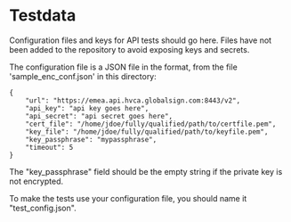 # Testdata

Configuration files and keys for API tests should go here. Files have not
been added to the repository to avoid exposing keys and secrets.

The configuration file is a JSON file in the format, from the file 'sample_enc_conf.json'
in this directory:

    {
        "url": "https://emea.api.hvca.globalsign.com:8443/v2",
        "api_key": "api key goes here",
        "api_secret": "api secret goes here",
        "cert_file": "/home/jdoe/fully/qualified/path/to/certfile.pem",
        "key_file": "/home/jdoe/fully/qualified/path/to/keyfile.pem",
        "key_passphrase": "mypassphrase",
        "timeout": 5
    }

The "key_passphrase" field should be the empty string if the private key is not
encrypted.

To make the tests use your configuration file, you should name it "test_config.json".
